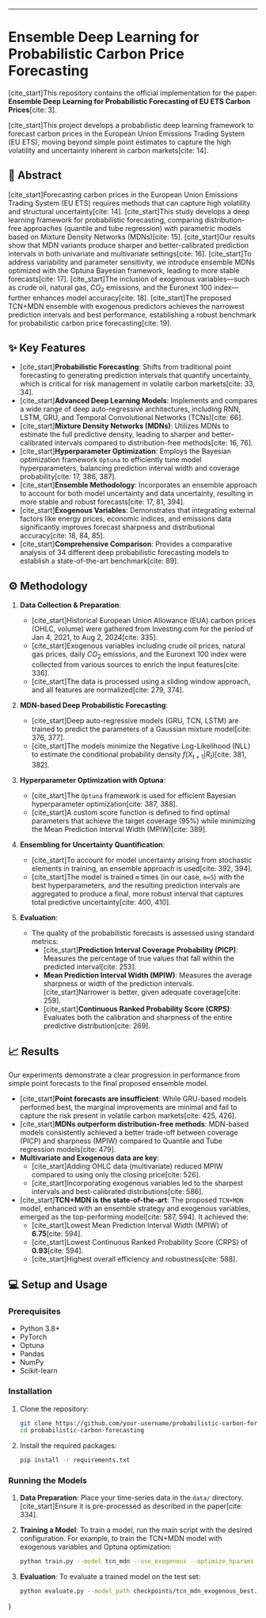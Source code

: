 -----

# Ensemble Deep Learning for Probabilistic Carbon Price Forecasting

[cite\_start]This repository contains the official implementation for the paper: **Ensemble Deep Learning for Probabilistic Forecasting of EU ETS Carbon Prices**[cite: 3].

[cite\_start]This project develops a probabilistic deep learning framework to forecast carbon prices in the European Union Emissions Trading System (EU ETS), moving beyond simple point estimates to capture the high volatility and uncertainty inherent in carbon markets[cite: 14].

## 📖 Abstract

[cite\_start]Forecasting carbon prices in the European Union Emissions Trading System (EU ETS) requires methods that can capture high volatility and structural uncertainty[cite: 14]. [cite\_start]This study develops a deep learning framework for probabilistic forecasting, comparing distribution-free approaches (quantile and tube regression) with parametric models based on Mixture Density Networks (MDNs)[cite: 15]. [cite\_start]Our results show that MDN variants produce sharper and better-calibrated prediction intervals in both univariate and multivariate settings[cite: 16]. [cite\_start]To address variability and parameter sensitivity, we introduce ensemble MDNs optimized with the Optuna Bayesian framework, leading to more stable forecasts[cite: 17]. [cite\_start]The inclusion of exogenous variables—such as crude oil, natural gas, $CO_{2}$ emissions, and the Euronext 100 index—further enhances model accuracy[cite: 18]. [cite\_start]The proposed TCN+MDN ensemble with exogenous predictors achieves the narrowest prediction intervals and best performance, establishing a robust benchmark for probabilistic carbon price forecasting[cite: 19].

## ✨ Key Features

  * [cite\_start]**Probabilistic Forecasting**: Shifts from traditional point forecasting to generating prediction intervals that quantify uncertainty, which is critical for risk management in volatile carbon markets[cite: 33, 34].
  * [cite\_start]**Advanced Deep Learning Models**: Implements and compares a wide range of deep auto-regressive architectures, including RNN, LSTM, GRU, and Temporal Convolutional Networks (TCNs)[cite: 66].
  * [cite\_start]**Mixture Density Networks (MDNs)**: Utilizes MDNs to estimate the full predictive density, leading to sharper and better-calibrated intervals compared to distribution-free methods[cite: 16, 76].
  * [cite\_start]**Hyperparameter Optimization**: Employs the Bayesian optimization framework `Optuna` to efficiently tune model hyperparameters, balancing prediction interval width and coverage probability[cite: 17, 386, 387].
  * [cite\_start]**Ensemble Methodology**: Incorporates an ensemble approach to account for both model uncertainty and data uncertainty, resulting in more stable and robust forecasts[cite: 17, 81, 394].
  * [cite\_start]**Exogenous Variables**: Demonstrates that integrating external factors like energy prices, economic indices, and emissions data significantly improves forecast sharpness and distributional accuracy[cite: 18, 84, 85].
  * [cite\_start]**Comprehensive Comparison**: Provides a comparative analysis of 34 different deep probabilistic forecasting models to establish a state-of-the-art benchmark[cite: 89].

## ⚙️ Methodology

1.  **Data Collection & Preparation**:

      * [cite\_start]Historical European Union Allowance (EUA) carbon prices (OHLC, volume) were gathered from Investing.com for the period of Jan 4, 2021, to Aug 2, 2024[cite: 335].
      * [cite\_start]Exogenous variables including crude oil prices, natural gas prices, daily $CO_{2}$ emissions, and the Euronext 100 index were collected from various sources to enrich the input features[cite: 336].
      * [cite\_start]The data is processed using a sliding window approach, and all features are normalized[cite: 279, 374].

2.  **MDN-based Deep Probabilistic Forecasting**:

      * [cite\_start]Deep auto-regressive models (GRU, TCN, LSTM) are trained to predict the parameters of a Gaussian mixture model[cite: 376, 377].
      * [cite\_start]The models minimize the Negative Log-Likelihood (NLL) to estimate the conditional probability density $f(X_{t+1}|R_{t})$[cite: 381, 382].

3.  **Hyperparameter Optimization with Optuna**:

      * [cite\_start]The `Optuna` framework is used for efficient Bayesian hyperparameter optimization[cite: 387, 388].
      * [cite\_start]A custom score function is defined to find optimal parameters that achieve the target coverage (95%) while minimizing the Mean Prediction Interval Width (MPIW)[cite: 389].

4.  **Ensembling for Uncertainty Quantification**:

      * [cite\_start]To account for model uncertainty arising from stochastic elements in training, an ensemble approach is used[cite: 392, 394].
      * [cite\_start]The model is trained `m` times (in our case, `m=5`) with the best hyperparameters, and the resulting prediction intervals are aggregated to produce a final, more robust interval that captures total predictive uncertainty[cite: 400, 410].

5.  **Evaluation**:

      * The quality of the probabilistic forecasts is assessed using standard metrics:
          * [cite\_start]**Prediction Interval Coverage Probability (PICP)**: Measures the percentage of true values that fall within the predicted interval[cite: 253].
          * **Mean Prediction Interval Width (MPIW)**: Measures the average sharpness or width of the prediction intervals. [cite\_start]Narrower is better, given adequate coverage[cite: 259].
          * [cite\_start]**Continuous Ranked Probability Score (CRPS)**: Evaluates both the calibration and sharpness of the entire predictive distribution[cite: 269].

## 📈 Results

Our experiments demonstrate a clear progression in performance from simple point forecasts to the final proposed ensemble model.

  * [cite\_start]**Point forecasts are insufficient**: While GRU-based models performed best, the marginal improvements are minimal and fail to capture the risk present in volatile carbon markets[cite: 425, 426].
  * [cite\_start]**MDNs outperform distribution-free methods**: MDN-based models consistently achieved a better trade-off between coverage (PICP) and sharpness (MPIW) compared to Quantile and Tube regression models[cite: 479].
  * **Multivariate and Exogenous data are key**:
      * [cite\_start]Adding OHLC data (multivariate) reduced MPIW compared to using only the closing price[cite: 526].
      * [cite\_start]Incorporating exogenous variables led to the sharpest intervals and best-calibrated distributions[cite: 586].
  * [cite\_start]**TCN+MDN is the state-of-the-art**: The proposed `TCN+MDN` model, enhanced with an ensemble strategy and exogenous variables, emerged as the top-performing model[cite: 587, 594]. It achieved the:
      * [cite\_start]Lowest Mean Prediction Interval Width (MPIW) of **6.75**[cite: 594].
      * [cite\_start]Lowest Continuous Ranked Probability Score (CRPS) of **0.93**[cite: 594].
      * [cite\_start]Highest overall efficiency and robustness[cite: 588].
    

## 💻 Setup and Usage

### Prerequisites

  * Python 3.8+
  * PyTorch
  * Optuna
  * Pandas
  * NumPy
  * Scikit-learn

### Installation

1.  Clone the repository:

    ```bash
    git clone https://github.com/your-username/probabilistic-carbon-forecasting.git
    cd probabilistic-carbon-forecasting
    ```

2.  Install the required packages:

    ```bash
    pip install -r requirements.txt
    ```

### Running the Models

1.  **Data Preparation**:
    Place your time-series data in the `data/` directory. [cite\_start]Ensure it is pre-processed as described in the paper[cite: 334].

2.  **Training a Model**:
    To train a model, run the main script with the desired configuration. For example, to train the TCN+MDN model with exogenous variables and Optuna optimization:

    ```bash
    python train.py --model tcn_mdn --use_exogenous --optimize_hparams --n_trials 100
    ```

3.  **Evaluation**:
    To evaluate a trained model on the test set:

    ```bash
    python evaluate.py --model_path checkpoints/tcn_mdn_exogenous_best.pt
    ```

}
```
